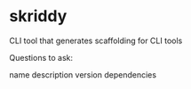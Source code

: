 # skriddy
CLI tool that generates scaffolding for CLI tools

Questions to ask:

name
description
version
dependencies
